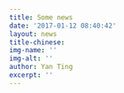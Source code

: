 ```yaml
---
title: Some news
date: '2017-01-12 08:40:42'
layout: news
title-chinese: 
img-name: ''
img-alt: ''
author: Yan Ting
excerpt: ''
---
```

